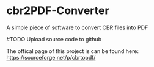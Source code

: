 # cbr2PDF-Converter
A simple piece of software to convert CBR files into PDF


#TODO
Upload source code to github


The offical page of this project is can be found here:
https://sourceforge.net/p/cbrtopdf/

